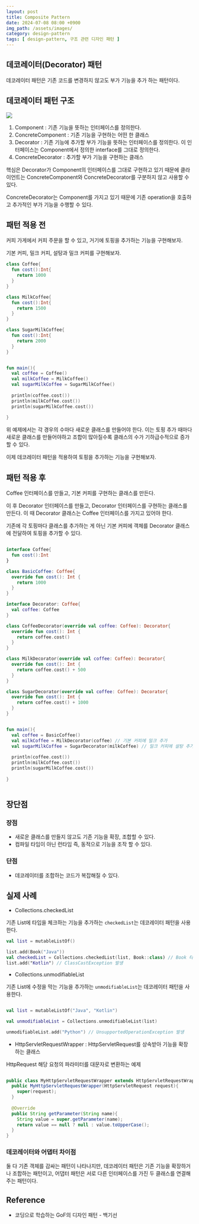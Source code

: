 ```yaml
---
layout: post
title: Composite Pattern
date: 2024-07-08 08:00 +0900
img_path: /assets/images/
category: design-pattern
tags: [ design-pattern, 구조 관련 디자인 패턴 ]
---
```


## 데코레이터(Decorator) 패턴

데코레이터 패턴은 기존 코드를 변경하지 않고도 부가 기능을 추가 하는 패턴이다. 

## 데코레이터 패턴 구조

![]({{site.url}}/assets/images/decorator.png)

1. Component : 기존 기능을 뜻하는 인터페이스를 정의한다.
2. ConcreteComponent : 기존 기능을 구현하는 어떤 한 클래스
3. Decorator : 기존 기능에 추가할 부가 기능을 뜻하는 인터페이스를 정의한다. 이 인터페이스는 Component에서 정의한 interface를 그대로 정의한다. 
4. ConcreteDecorator : 추가할 부가 기능을 구현하는 클래스

핵심은 Decorator가 Component의 인터페이스를 그대로 구현하고 있기 때문에 클라이언트는 ConcreteComponent와 ConcreteDecorator를 구분하지 않고 사용할 수 있다.

ConcreteDecorator는 Component를 가지고 있기 때문에 기존 operation을 호출하고 추가적인 부가 기능을 수행할 수 있다.

## 패턴 적용 전 

커피 가게에서 커피 주문을 할 수 있고, 거기에 토핑을 추가하는 기능을 구현해보자.

기본 커피, 밀크 커피, 설탕과 밀크 커피를 구현해보자.

```kotlin
class Coffee{
  fun cost():Int{
    return 1000
  }
}

class MilkCoffee{
  fun cost():Int{
    return 1500
  }
}

class SugarMilkCoffee{
  fun cost():Int{
    return 2000
  }
}


fun main(){
  val coffee = Coffee()
  val milkCoffee = MilkCoffee()
  val sugarMilkCoffee = SugarMilkCoffee()
  
  println(coffee.cost())
  println(milkCoffee.cost())
  println(sugarMilkCoffee.cost())
  
}

```

위 예제에서는 각 경우의 수마다 새로운 클래스를 만들어야 한다. 이는 토핑 추가 때마다 새로운 클래스를 만들어야하고 조합이 많아질수록 클래스의 수가 기하급수적으로 증가할 수 있다.

이제 데코레이터 패턴을 적용하여 토핑을 추가하는 기능을 구현해보자.

## 패턴 적용 후

Coffee 인터페이스를 만들고, 기본 커피를 구현하는 클래스를 만든다. 

이 후 Decorator 인터페이스를 만들고, Decorator 인터페이스를 구현하는 클래스를 만든다. 이 때 Decorator 클래스는 Coffee 인터페이스를 가지고 있어야 한다.

기존에 각 토핑마다 클래스를 추가하는 게 아닌 기본 커피에 객체를 Decorator 클래스에 전달하여 토핑을 추가할 수 있다.

```kotlin

interface Coffee{
  fun cost():Int
}

class BasicCoffee: Coffee{
  override fun cost(): Int {
    return 1000
  }
}

interface Decorator: Coffee{
  val coffee: Coffee
}

class CoffeeDecorator(override val coffee: Coffee): Decorator{
  override fun cost(): Int {
    return coffee.cost()
  }
}

class MilkDecorator(override val coffee: Coffee): Decorator{
  override fun cost(): Int {
    return coffee.cost() + 500
  }
}

class SugarDecorator(override val coffee: Coffee): Decorator{
  override fun cost(): Int {
    return coffee.cost() + 1000
  }
}

```

```kotlin

fun main(){
  val coffee = BasicCoffee()
  val milkCoffee = MilkDecorator(coffee) // 기본 커피에 밀크 추가
  val sugarMilkCoffee = SugarDecorator(milkCoffee) // 밀크 커피에 설탕 추가
  
  println(coffee.cost())
  println(milkCoffee.cost())
  println(sugarMilkCoffee.cost())
  
}



```




## 장단점

### 장점

- 새로운 클래스를 만들지 않고도 기존 기능을 확장, 조합할 수 있다.
- 컴파일 타임이 아닌 런타임 즉, 동적으로 기능을 조작 할 수 있다. 


### 단점 

- 데코레이터를 조합하는 코드가 복잡해질 수 있다.


## 실제 사례

- Collections.checkedList

기존 List에 타입을 체크하는 기능을 추가하는 `checkedList`는 데코레이터 패턴을 사용한다. 

```kotlin
val list = mutableListOf()

list.add(Book("Java"))
val checkedList = Collections.checkedList(list, Book::class) // Book 타입만 추가할 수 있는 리스트
list.add("Kotlin") // ClassCastException 발생


```

- Collections.unmodifiableList

기존 List에 수정을 막는 기능을 추가하는 `unmodifiableList`는 데코레이터 패턴을 사용한다.

```kotlin

val list = mutableListOf("Java", "Kotlin")

val unmodifiableList = Collections.unmodifiableList(list)

unmodifiableList.add("Python") // UnsupportedOperationException 발생

```

- HttpServletRequestWrapper : HttpServletRequest를 상속받아 기능을 확장하는 클래스 

HttpRequest 해당 요청의 파라미터를 대문자로 변환하는 예제

```java

public class MyHttpServletRequestWrapper extends HttpServletRequestWrapper{
  public MyHttpServletRequestWrapper(HttpServletRequest request){
    super(request);
  }
  
  @Override
  public String getParameter(String name){
    String value = super.getParameter(name);
    return value == null ? null : value.toUpperCase();
  }
}

```

### 데코레이터와 어댑터 차이점 

둘 다 기존 객체를 감싸는 패턴이 나타나지만, 데코레이터 패턴은 기존 기능을 확장하거나 조합하는 패턴이고, 어댑터 패턴은 서로 다른 인터페이스를 가진 두 클래스를 연결해주는 패턴이다.


## Reference

- 코딩으로 학습하는 GoF의 디자인 패턴 - 백기선




